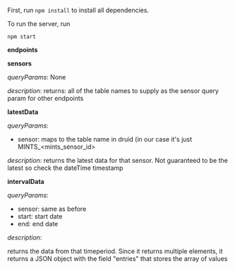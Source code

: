 First, run `npm install` to install all dependencies.

To run the server, run
```
npm start
```

**endpoints**

**sensors**

*queryParams*: None

*description*: returns: all of the table names to supply as the sensor query param for other endpoints

**latestData**

*queryParams*: 

  - sensor: maps to the table name in druid (in our case it's just MINTS_<mints_sensor_id>

*description*: returns the latest data for that sensor. Not guaranteed to be the latest so check the dateTime timestamp

**intervalData**

*queryParams*:

  - sensor: same as before
  - start: start date
  - end: end date

*description*: 

 returns the data from that timeperiod. Since it returns multiple elements, it returns a JSON object with the field "entries" that stores the array of values
